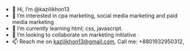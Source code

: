 - 👋 Hi, I’m @kazilikhon13
- 👀 I’m interested in cpa marketing, social media marketing and paid media marketing 
- 🌱 I’m currently learning  html; css, javascript. 
- 💞️ I’m looking to collaborate on marketing initiative
- 📫 Reach me on kazilikhon13@gmail.com, Call me: +8801932950312, 

<!---
kazilikhon13/kazilikhon13 is a ✨ special ✨ repository because its `README.md` (this file) appears on your GitHub profile.
You can click the Preview link to take a look at your changes.
--->
